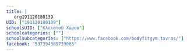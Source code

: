 ```yaml
---
title: |
   org191120180139
UID: ["191120180139"]
schoolsUID: ["Κλειστού Χώρου"]
schoolcategories: [""]
schoolsubcategories: ["https://www.facebook.com/bodyfitgym.tavros/"]
facebook: "537394389739065"
---
```


